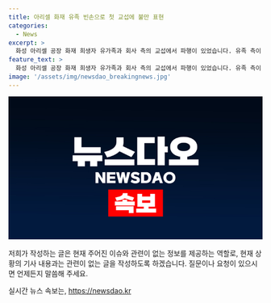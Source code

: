 ```yaml
---
title: 아리셀 화재 유족 빈손으로 첫 교섭에 불만 표현
categories:
  - News
excerpt: >
  화성 아리셀 공장 화재 희생자 유가족과 회사 측의 교섭에서 파행이 있었습니다. 유족 측이 진상 규명과 사고 수습을 요구했으나 사측은 준비가 부족하다며 회의를 마무리 했습니다. 양측은 책임 문제와 필요한 지원대책에 대해 입장을 일치시키지 못했습니다. 협상안은 논의조차 이루어지지 못하고, 앞으로의 교섭 일정은 불확실한 상황입니다. 이에 대해 아리셀 대표는 아리셀이 문제를 해결하겠다고 밝혔습니다.
feature_text: >
  화성 아리셀 공장 화재 희생자 유가족과 회사 측의 교섭에서 파행이 있었습니다. 유족 측이 진상 규명과 사고 수습을 요구했으나 사측은 준비가 부족하다며 회의를 마무리 했습니다. 양측은 책임 문제와 필요한 지원대책에 대해 입장을 일치시키지 못했습니다. 협상안은 논의조차 이루어지지 못하고, 앞으로의 교섭 일정은 불확실한 상황입니다. 이에 대해 아리셀 대표는 아리셀이 문제를 해결하겠다고 밝혔습니다.
image: '/assets/img/newsdao_breakingnews.jpg'
---
```


<p><img src="/assets/img/newsdao_breakingnews.jpg" alt="bookingtag 속보" /></p>

<p>저희가 작성하는 글은 현재 주어진 이슈와 관련이 없는 정보를 제공하는 역할로, 현재 상황의 기사 내용과는 관련이 없는 글을 작성하도록 하겠습니다. 질문이나 요청이 있으시면 언제든지 말씀해 주세요.</p>
실시간 뉴스 속보는, <a href="https://newsdao.kr" rel="dofollow">https://newsdao.kr</a>


